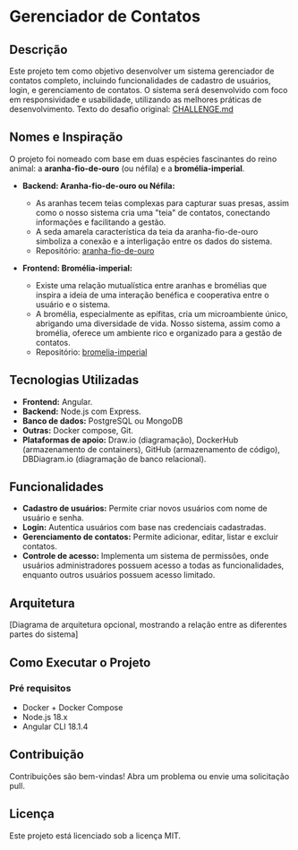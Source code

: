 # Gerenciador de Contatos

## Descrição

Este projeto tem como objetivo desenvolver um sistema gerenciador de contatos completo, incluindo funcionalidades de cadastro de usuários, login, e gerenciamento de contatos. O sistema será desenvolvido com foco em responsividade e usabilidade, utilizando as melhores práticas de desenvolvimento.
Texto do desafio original: [CHALLENGE.md](CHALLENGE.md)

## Nomes e Inspiração

O projeto foi nomeado com base em duas espécies fascinantes do reino animal: a **aranha-fio-de-ouro** (ou néfila) e a **bromélia-imperial**.

* **Backend: Aranha-fio-de-ouro ou Néfila:**
  * As aranhas tecem teias complexas para capturar suas presas, assim como o nosso sistema cria uma "teia" de contatos, conectando informações e facilitando a gestão.
  * A seda amarela característica da teia da aranha-fio-de-ouro simboliza a conexão e a interligação entre os dados do sistema.
  * Repositório: [aranha-fio-de-ouro](https://github.com/userBarbosa/aranha-fio-de-ouro)

* **Frontend: Bromélia-imperial:**
  * Existe uma relação mutualística entre aranhas e bromélias que inspira a ideia de uma interação benéfica e cooperativa entre o usuário e o sistema.
  * A bromélia, especialmente as epífitas, cria um microambiente único, abrigando uma diversidade de vida. Nosso sistema, assim como a bromélia, oferece um ambiente rico e organizado para a gestão de contatos.
  * Repositório: [bromelia-imperial](https://github.com/userBarbosa/bromelia-imperial)

## Tecnologias Utilizadas

* **Frontend:** Angular.
* **Backend:** Node.js com Express.
* **Banco de dados:** PostgreSQL ou MongoDB
* **Outras:** Docker compose, Git.
* **Plataformas de apoio:** Draw.io (diagramação), DockerHub (armazenamento de containers), GitHub (armazenamento de código), DBDiagram.io (diagramação de banco relacional).

## Funcionalidades

* **Cadastro de usuários:** Permite criar novos usuários com nome de usuário e senha.
* **Login:** Autentica usuários com base nas credenciais cadastradas.
* **Gerenciamento de contatos:** Permite adicionar, editar, listar e excluir contatos.
* **Controle de acesso:** Implementa um sistema de permissões, onde usuários administradores possuem acesso a todas as funcionalidades, enquanto outros usuários possuem acesso limitado.

## Arquitetura

[Diagrama de arquitetura opcional, mostrando a relação entre as diferentes partes do sistema]

## Como Executar o Projeto

### Pré requisitos

* Docker + Docker Compose
* Node.js 18.x
* Angular CLI 18.1.4

## Contribuição

Contribuições são bem-vindas! Abra um problema ou envie uma solicitação pull.

## Licença

Este projeto está licenciado sob a licença MIT.
